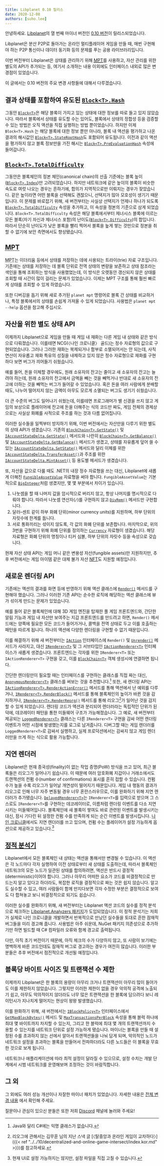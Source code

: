 ```yaml
---
title: Libplanet 0.10 릴리스
date: 2020-12-08
authors: [suho.lee]
---
```


안녕하세요.  [Libplanet]의 열 번째 마이너 버전인 [0.10 버전][0.10.0]이
릴리스되었습니다.

Libplanet은 분산 P2P로 돌아가는 온라인 멀티플레이어 게임을 만들 때,
매번 구현해야 하는 P2P 통신이나 데이터 동기화 등의 문제를 푸는
공용 라이브러리입니다.

이번 버전부터 Libplanet은 상태를 관리하기 위해 [<abbr title="Merkle–Patricia Trie">MPT</abbr>][MPT]를
사용하고, 자산 관리를 위한 별도의 API가 추가되는 등, 여기서 소개하는 내용 이외에도
인터페이스 내외로 많은 변경점이 있었습니다.

이 글에서는 0.10 버전의 주요 변경 사항들에 대해서 다루겠습니다.

[Libplanet]: https://libplanet.io/
[0.10.0]: https://github.com/planetarium/libplanet/releases/tag/0.10.0
[MPT]: https://eth.wiki/en/fundamentals/patricia-tree 

결과 상태를 포함하여 유도된 [`Block<T>.Hash`]
--------------------------------------------

그동안 [`Block<T>`]은 해당 블록이 가지고 있는 상태에 대한 정보를 따로 들고 있지 않았습니다.
따라서 블록에서 상태를 유도할 수는 있어도, 블록에서 상태의 정합성 등을 검증할 수 있는 방법은
오직 액션을 직접 실행하는 방법 뿐이었습니다. 하지만 이제 `Block<T>.Hash` 는 해당 블록에 대한 정보 뿐만 아니라, 
블록 내 액션을 평가하고 나온 결과의 해시값인 [`Block<T>.StateRootHash`]도 포함되어 유도됩니다. 이전과 같이 액션을 평가하지 않고 블록 정보만을 가진
해시는 [`Block<T>.PreEvaluationHash`] 속성에 들어갑니다.

[`Block<T>`]: https://docs.libplanet.io/0.10.2/api/Libplanet.Blocks.Block-1.html
[`Block<T>.PreEvaluationHash`]: https://docs.libplanet.io/0.10.2/api/Libplanet.Blocks.Block-1.html#Libplanet_Blocks_Block_1_PreEvaluationHash
[`Block<T>.Hash`]: https://docs.libplanet.io/0.10.2/api/Libplanet.Blocks.Block-1.html#Libplanet_Blocks_Block_1_Hash
[`Block<T>.StateRootHash`]: https://docs.libplanet.io/0.10.2/api/Libplanet.Blocks.Block-1.html#Libplanet_Blocks_Block_1_StateRootHash

[`Block<T>.TotalDifficulty`]
---------------------------

그동안은 블록체인의 정본 체인(canonical chain)의 선출 기준에는 블록 높이([`Block<T>.Index`])만 고려되었습니다.
하지만 네트워크에 같은 높이의 블록이 비슷한 속도로 여럿 나오는 경우는 흔하기에, 합의가 지역적으로만 이뤄지는 경우가 잦았습니다.
같은 높이라면 어떤 블록을 선택해도 괜찮으니, 선택지가 많아 모호성이 생기기 때문입니다.
이 문제를 바로잡기 위해, 새 버전부터는 사실상 선택지가 언제나 하나가 되도록 [`Block<T>.TotalDifficulty`] 속성을 추가하고, 이 속성을 정본의 기준으로 삼게 되었습니다.
`Block<T>.TotalDifficulty` 속성은 해당 블록에서부터 제너시스 블록에 이르는 모든 블록(자기 자신과 제너시스 포함)의 난이도([`Block<T>.Difficulty`])의 합입니다.
따라서 단순히 난이도가 낮은 블록을 빨리 찍어서 블록을 높게 쌓는 것만으로 정본을 취할 수 없기에 보안 측면에서도 향상됐습니다.


[`Block<T>.TotalDifficulty`]: https://docs.libplanet.io/0.10.2/api/Libplanet.Blocks.Block-1.html#Libplanet_Blocks_Block_1_TotalDifficulty
[`Block<T>.Difficulty`]: https://docs.libplanet.io/0.10.2/api/Libplanet.Blocks.Block-1.html#Libplanet_Blocks_Block_1_Difficulty
[`Block<T>.Index`]: https://docs.libplanet.io/0.10.2/api/Libplanet.Blocks.Block-1.html#Libplanet_Blocks_Block_1_Index 

<abbr title="Merkle–Patricia Trie">MPT</abbr>
----------------------------

<abbr title="Merkle–Patricia Trie">MPT</abbr>는 이더리움 등에서 상태를 저장하는 데에 사용되는 트라이(trie) 자료 구조입니다.
기존에는 상태를 저장하는 데 블록 단위로 전역 상태의 변량을 보존하고 상태 참조라는 색인을 통해
조회하는 방식을 사용했었는데, 이 방식은 오랫동안 갱신되지 않은 상태를 조회할 때
시간이 많이 걸리는 문제가 있었습니다. 이제는 MPT 구조를 통해 훨씬 빠르게 상태를 조회할 수 있게 하였습니다.

또한 디버깅을 돕기 위해 새로 추가된 `planet mpt` 명령어로 블록 간 상태를
비교하거나, 특정 블록에서의 상태를 손쉽게 가져올 수 있게 되었습니다. 사용법은 `planet mpt --help` 옵션을
참고해 주십시오.

자산을 위한 별도 상태 API
---------------------------

이제까지 Libplanet으로 게임을 만들 때 게임 내 재화는 다른 게임 내 상태와 같은 방식으로 다뤄졌습니다.
이를테면 NCG(〈나인 크로니클〉 골드)는 정수 자료형의 값으로 구현되었습니다. 그러나 그러한 재화는
복제되거나 함부로 소멸되어서는 안 되는데, 사칙연산이 자유롭고 재화 특유의 성질을 내제하고 있지 않은
정수 자료형으로 재화를 구현하다 보면 버그가 끼어들기 쉬웠습니다.

예를 들어, 돈을 이체할 경우에도,
원래 소유자의 잔고는 줄이고 새 소유자의 잔고는 늘려야 하는데, 원래 소유자의 잔고에서 금액을 빼는 것을
빼먹거나 반대로 새 소유자의 잔고에 더하는 것을 빼먹는 버그가 들어갈 수 있었습니다. 혹은 돈을 여러 사람에게
분배할 때도, 나누어 떨어지지 않는 금액이 아무도 모르게 소멸되는 버그도 생기기 쉬웠습니다.

더 큰 수준의 버그도 일어나기 쉬웠는데, 이를테면 프로그래머가 별 신경을 쓰지 않고 게임의 보상으로 플레이어에
잔고에 돈을 더해주는 식의 코드만 짜도, 게임 전체의 경제상으로는 사실상 화폐를 사적으로 주조를 하는 것과 다름 없어집니다.

이러한 실수들을 일찍부터 방지하기 위해, 이번 버전에서는 자산만을 다루기 위한 별도의 상태 API가 생겼습니다.
기존의 [`BlockChain<T>.GetState()`] 및 [`IAccountStateDelta.GetState()`] 메서드와 나란히 [`BlockChain<T>.GetBalance()`]
및 [`IAccountStateDelta.GetBalance()`] 메서드가 생겼고, 상태를 자유롭게 덮어 쓸 수 있는 [`IAccountStateDelta.SetState()`] 메서드와
달리 이체를 위한 [`IAccountStateDelta.TransferAsset()`]과 주조를 위한 [`IAccountStateDelta.MintAsset()`] 등 용도별 메서드가 생겼습니다.

또, 자산을 값으로 다룰 때도 .NET의 내장 정수 자료형을 쓰는 대신, Libplanet에 새롭게 더해진
[`FungibleAssetValue`] 자료형을 써야 합니다. `FungibleAssetValue`는 기본적으로 [`BigInteger`]처럼 생겼지만,
몇 몇 부분에서 차이가 있습니다.

1. 나눗셈을 할 때 나머지 값을 암시적으로 버리지 않고, 항상 나머지를 명시적으로 다뤄야 합니다.
따라서 나눗셈 연산자(`/`)를 구현하지 않고 [`DivRem()`] 메서드만 구현합니다.
2. 달러–센트 같이 하부 화폐 단위(minor currency units)를 지원하며, 하부 단위의 자릿수에 한계를 둡니다.
3. 서로 통화끼리는 섞이지 않도록, 각 값의 화폐 단위를 보존합니다.
마지막으로, 위의 3번을 구현하기 위해 화폐 단위를 정의하는 [`Currency`] 자료형이 생겼습니다.
해당 자료형은 화폐 단위의 명칭이나 티커 심볼, 하부 단위의 자릿수 등을 속성으로 갖습니다.

현재 자산 상태 API는 게임 머니 같은 변용성 자산(fungible assets)만 지원하지만, 추후 버전에서는 게임 아이템 같은 대체 불가 자산
[<abbr title="non-fungible token">NFT</abbr>][NFT]도 지원할 예정입니다.

[`BlockChain<T>.GetState()`]: https://docs.libplanet.io/0.10.2/api/Libplanet.Blockchain.BlockChain-1.html#Libplanet_Blockchain_BlockChain_1_GetState_Libplanet_Address_System_Nullable_Libplanet_HashDigest_SHA256___Libplanet_Blockchain_StateCompleter__0__
[`IAccountStateDelta.GetState()`]: https://docs.libplanet.io/0.10.2/api/Libplanet.Action.IAccountStateDelta.html#Libplanet_Action_IAccountStateDelta_GetState_Libplanet_Address_
[`BlockChain<T>.GetBalance()`]: https://docs.libplanet.io/0.10.2/api/Libplanet.Blockchain.BlockChain-1.html#Libplanet_Blockchain_BlockChain_1_GetBalance_Libplanet_Address_Libplanet_Assets_Currency_System_Nullable_Libplanet_HashDigest_SHA256___Libplanet_Blockchain_FungibleAssetStateCompleter__0__
[`IAccountStateDelta.GetBalance()`]: https://docs.libplanet.io/0.10.2/api/Libplanet.Action.IAccountStateDelta.html#Libplanet_Action_IAccountStateDelta_GetBalance_Libplanet_Address_Libplanet_Assets_Currency_
[`IAccountStateDelta.SetState()`]: https://docs.libplanet.io/0.10.2/api/Libplanet.Action.IAccountStateDelta.html#Libplanet_Action_IAccountStateDelta_SetState_Libplanet_Address_IValue_
[`IAccountStateDelta.TransferAsset()`]: https://docs.libplanet.io/0.10.2/api/Libplanet.Action.IAccountStateDelta.html#Libplanet_Action_IAccountStateDelta_SetState_Libplanet_Address_IValue_
[`IAccountStateDelta.MintAsset()`]: https://docs.libplanet.io/0.10.2/api/Libplanet.Action.IAccountStateDelta.html#Libplanet_Action_IAccountStateDelta_MintAsset_Libplanet_Address_Libplanet_Assets_FungibleAssetValue_
[`FungibleAssetValue`]: https://docs.libplanet.io/0.10.2/api/Libplanet.Assets.FungibleAssetValue.html
[`BigInteger`]: https://docs.microsoft.com/ko-kr/dotnet/api/system.numerics.biginteger?view=net-5.0
[`DivRem()`]: https://docs.libplanet.io/0.10.2/api/Libplanet.Assets.FungibleAssetValue.html#Libplanet_Assets_FungibleAssetValue_DivRem_Libplanet_Assets_FungibleAssetValue_
[`Currency`]: https://docs.libplanet.io/0.10.2/api/Libplanet.Assets.Currency.html
[NFT]: https://en.wikipedia.org/wiki/Non-fungible_token

새로운 렌더링 API
-------------------
기존에는 액션의 결과를 화면 등에 반영하기 위해 액션 클래스에 [`Render()`]  메서드를
구현해야 했습니다. 그러나 이러한 기존 API는 순수한 로직에 해당하는 액션 클래스에 뷰가 섞이게
만드는 문제가 있었습니다.

예를 들어 같은 블록체인에 대해 3D 게임 엔진을 탑재한 풀 게임 프론트엔드와,
간단한 알림 기능과 게임 내 자산만 보여주는 지갑 프론트엔드를 만드려고 하면, `Render()` 메서드에는
양쪽에 필요한 모든 코드가 들어가거나, 콜백을 전역 상태로 두고 이를 호출하는 패턴을 따르게 됩니다.
하나의 액션에 다양한 렌더링을 구현할 수 없기 때문입니다.

이를 해결하기 위해 새 버전부터는 [`IAction`] 인터페이스에 `Render()` 및 [`Unrender()`]
메서드가 사라지고, 대신 [`IRenderer<T>`] 및 그 서브타입인 [`IActionRenderer<T>`]
인터페이스가 새롭게 생겼습니다. 프론트엔드는 각자를 위한 `IRenderer<T>` 또는 `IActionRenderer<T>` 구현을 갖고,
이를 [`BlockChain<T>`] 객체 생성시에 연결하면 됩니다.

간단한 렌더링만이 필요할 때는 인터페이스를 구현하는
클래스를 직접 짜는 대신, [`AnonymousRenderer<T>`] 클래스를 써보는 것을 추천합니다.[^1]
또한, 새 렌더링 API는 [`IActionRenderer<T>.RenderActionError()`] 메서드를 통해 액션에서 난 예외를 다루거나,
[`IRenderer<T>.RenderBlock()`] 메서드를 통해 블록체인의 높이가 바뀐 것을 감지하거나, [`IRenderer<T>.RenderReorg()`]
메서드를 통해 리오그[^2]가 일어난 것을 감지할 수 있게 되었습니다. 렌더링 코드가 액션과 분리되어 렌더러라는 독립적인 단위가 된 덕에,
데코레이터 패턴을 통한 미들웨어 구조가 가능해졌습니다. 그 예로, 새 버전부터 제공되는 [`LoggedRenderer<T>`] 클래스는
다른 `IRenderer<T>` 구현을 감싸 어떤 렌더링 이벤트가 어떤 시점에 발생했는지를 로그로 남겨줍니다. 디버그할 때는
게임 렌더러를 `LoggedRenderer<T>`로 감싸서 실행하고, 실제 프로덕션에서는 감싸지 않고 게임 렌더러만을 쓰게 하는 식으로 활용 가능합니다.

[`Render()`]: https://docs.libplanet.io/0.9.2/api/Libplanet.Action.IAction.html#Libplanet_Action_IAction_Render_Libplanet_Action_IActionContext_Libplanet_Action_IAccountStateDelta_
[`Unrender()`]: https://docs.libplanet.io/0.9.2/api/Libplanet.Action.IAction.html#Libplanet_Action_IAction_Unrender_Libplanet_Action_IActionContext_Libplanet_Action_IAccountStateDelta_
[`IAction`]: https://docs.libplanet.io/0.9.2/api/Libplanet.Action.IAction.html
[`IRenderer<T>`]: https://docs.libplanet.io/0.10.2/api/Libplanet.Blockchain.Renderers.IRenderer-1.html
[`IActionRenderer<T>`]: https://docs.libplanet.io/0.10.2/api/Libplanet.Blockchain.Renderers.IActionRenderer-1.html
[`BlockChain<T>`]: https://docs.libplanet.io/0.10.2/api/Libplanet.Blockchain.BlockChain-1.html
[`AnonymousRenderer<T>`]: https://docs.libplanet.io/0.10.2/api/Libplanet.Blockchain.Renderers.AnonymousRenderer-1.html
[`IActionRenderer<T>.RenderActionError()`]: https://docs.libplanet.io/0.10.2/api/Libplanet.Blockchain.Renderers.IActionRenderer-1.html#Libplanet_Blockchain_Renderers_IActionRenderer_1_RenderActionError_Libplanet_Action_IAction_Libplanet_Action_IActionContext_Exception_
[`IRenderer<T>.RenderBlock()`]: https://docs.libplanet.io/0.10.2/api/Libplanet.Blockchain.Renderers.IRenderer-1.html#Libplanet_Blockchain_Renderers_IRenderer_1_RenderBlock_Libplanet_Blocks_Block__0__Libplanet_Blocks_Block__0__
[`IRenderer<T>.RenderReorg()`]: https://docs.libplanet.io/0.10.2/api/Libplanet.Blockchain.Renderers.IRenderer-1.html#Libplanet_Blockchain_Renderers_IRenderer_1_RenderReorg_Libplanet_Blocks_Block__0__Libplanet_Blocks_Block__0__Libplanet_Blocks_Block__0__
[`LoggedRenderer<T>`]: https://docs.libplanet.io/0.10.2/api/Libplanet.Blockchain.Renderers.LoggedRenderer-1.html
[^1]: Java와 달리 C#에는 익명 클래스가 없습니다.
[^2]: 리오그에 관해서는 김무훈 님의 지난 스낵 글 [〈탈중앙과 온라인 게임이 교차하다〉]({{< ref "../../10/decentralized-and-online-game-intersect/index.kor.md" >}})를 참고하세요.

지연 렌더러
----------
Libplanet은 현재 종국성(finality)이 없는 작업 증명(PoW) 방식을 쓰고 있어, 최근 블록들은 리오그가 일어나기 쉽습니다.
이 때문에 여러 암호화폐 지갑이나 거래소에서도 트랜잭션의 컨펌 수(number of confirmations) 표시를 흔히 접할 수 있습니다.
컨펌 수가 높을 수록 리오그가 일어날 개연성이 떨어지기 때문입니다. 게임 내 행동의 결과가 리오그로 인해 너무 자주 변동될 경우 너무 혼란스러우므로,
이를 완화하기 위해 지연 렌더러가 추가됐습니다. [`DelayedRenderer<T>`]는 `IRenderer<T>`를 입력으로 받으며 그 스스로도 `IRenderer<T>`를 구현하는 데코레이터로,
이름처럼 렌더링 이벤트를 다소 지연시키는 미들웨어입니다. 블록체인에 새 블록이 쌓여도 바로 관련된 이벤트를 발생시키는 대신, 잠시 기다린 뒤 설정한 컨펌 수를 만족하게 되는 순간 이벤트를 발생시킵니다.
[나인 크로니클]에서도 지연 렌더러를 쓰고 있으며, 컨펌 수는 플레이어가 설정 가능하게 옵션으로 제공하고 있습니다.[^3]

[`DelayedRenderer<T>`]: https://docs.libplanet.io/0.10.2/api/Libplanet.Blockchain.Renderers.DelayedRenderer-1.html
[나인 크로니클]: https://nine-chronicles.com/
[^3]: 현재 UI로 설정 가능하지는 않지만, 설정 파일을 직접 고칠 수 있습니다.

[정적 분석기]
------------
Libplanet에서 모든 블록체인 내 상태는 액션을 통해서만 변경될 수 있습니다. 이 액션은 각 노드마다 각자 실행하여 이전 상태로부터 새 상태를 도출하는데,
따라서 블록체인 네트워크의 모든 노드가 일관된 상태를 합의하려면, 액션은 반드시 결정적(deterministic)이어야 합니다.
그러나 아무리 어떠한 요소가 코드를 비결정적으로 만드는지 알고 있다고 하더라도, 복잡한 로직을 결정적으로 짜는 것은 쉽지 않습니다.
알고도 실수할 수 있고, 여러 사람들이 함께 만지다보면 각자 수정한 부분은 결정적으로 보여도 다 합쳐놓고 보니 비결정적으로 되기도 쉽습니다.

이러한 실수를 완화하기 위해, 새 버전부터는 Libplanet 액션 코드의 실수를 정적 분석으로 체크하는 [Libplanet.Analyzers 패키지]가 도입되었습니다.
이 정적 분석기는 저희가 실제로 나인 크로니클을 개발하면서 반복적으로 만났던 실수들을 토대로 흔한 잠재적 버그들을 미리 경고해 줍니다.
사용법은 아주 쉬운데, NuGet 패키지 의존성으로 추가하기만 하면 빌드할 때 C# 컴파일러 오류와 함께 경고로 출력됩니다.

다만, 아직 초기 버전이기 때문에, 아직 체크의 수가 다양하지 않고, 또 사람이 보기에는 명백하게 바른 코드인데도 잠재적 버그로 경고하는 경우가 여전히 많습니다.
이러한 부분들은 추후 버전에서 점진적으로 개선될 예정입니다.

[Libplanet.Analyzers 패키지]: https://www.nuget.org/packages/Libplanet.Analyzers
[정적 분석기]: https://github.com/planetarium/libplanet/tree/main/Libplanet.Analyzers

블록당 바이트 사이즈 및 트랜잭션 수 제한
---------------------------------------
이제까지 Libplanet은 한 블록의 용량이 아무리 크거나 트랜잭션이 아무리 많이 들어가도 이를 제한하지 않았습니다.
그렇지만 이러한 제한이 없을 경우 악의적 공격에 노출되기 쉽고, 아무도 악의적이지 않더라도 너무 많은 트랜잭션을 한 블록에 담으려다 보니
레이턴시가 지나치게 떨어지는 현상이 왕왕 발생했습니다.

이를 완화하기 위해, 새 버전에서는 [`IBlockPolicy<T>`] 인터페이스에서 [`GetMaxBlockBytes()`] 메서드 및 [`MaxTransactionsPerBlock`] 속성을 통해
블럭 하나에 최대 몇 바이트까지 차지할 수 있는지, 그리고 한 블럭에 최대 몇 개의 트랜잭션까지 수용할 수 있는지를 네트워크 단위로 설정 가능하게 됐습니다.
마이너는 블록을 만들 때 설정된 수를 초과하지 않는 선에서 알아서 트랜잭션들을 나눠 담게 되며, 악의적인 노드가 네트워크 설정을 초과하는 블록을
만들어서 전파하더라도 다른 노드들은 이 블록을 무효한 것으로 보게 됩니다.

네트워크나 애플리케이션에 따라 최적 설정이 달라질 수 있으므로, 설정 수치는 개발 단계에서 시범 네트워크를 운영해보며 조정하는 것이
바람직합니다.

[`IBlockPolicy<T>`]: https://docs.libplanet.io/0.10.2/api/Libplanet.Blockchain.Policies.IBlockPolicy-1.html
[`GetMaxBlockBytes()`]: https://docs.libplanet.io/0.10.2/api/Libplanet.Blockchain.Policies.IBlockPolicy-1.html#Libplanet_Blockchain_Policies_IBlockPolicy_1_GetMaxBlockBytes_System_Int64_
[`MaxTransactionsPerBlock`]: https://docs.libplanet.io/0.10.2/api/Libplanet.Blockchain.Policies.IBlockPolicy-1.html#Libplanet_Blockchain_Policies_IBlockPolicy_1_MaxTransactionsPerBlock

그 외
----
그 외에도 여러 성능 개선이나 자잘한 마이너 패치가 있었습니다. 자세한 내용은 [전체 변경 내용] 에서 확인해 주세요.

질문이나 관심이 있으신 분들은 또한 저희 [Discord] 채널에 놀러와 주세요!

[전체 변경 내용]: https://github.com/planetarium/libplanet/releases/tag/0.10.0
[Discord]: https://discord.gg/planetarium
